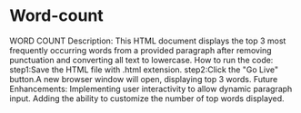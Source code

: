 # Word-count
WORD COUNT
Description:
This HTML document displays the top 3 most frequently occurring words from a provided paragraph after removing punctuation and converting all text to lowercase.
How to run the code:
step1:Save the HTML file with .html extension.
step2:Click the "Go Live" button.A new browser window will open, displaying top 3 words.
Future Enhancements:
Implementing user interactivity to allow dynamic paragraph input. Adding the ability to customize the number of top words displayed.

